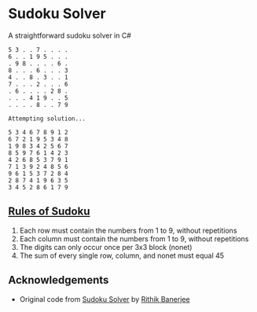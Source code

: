 # Sudoku Solver

A straightforward sudoku solver in C#

```text
5 3 . . 7 . . . . 
6 . . 1 9 5 . . . 
. 9 8 . . . . 6 . 
8 . . . 6 . . . 3 
4 . . 8 . 3 . . 1 
7 . . . 2 . . . 6 
. 6 . . . . 2 8 . 
. . . 4 1 9 . . 5 
. . . . 8 . . 7 9 

Attempting solution...

5 3 4 6 7 8 9 1 2 
6 7 2 1 9 5 3 4 8 
1 9 8 3 4 2 5 6 7 
8 5 9 7 6 1 4 2 3 
4 2 6 8 5 3 7 9 1 
7 1 3 9 2 4 8 5 6 
9 6 1 5 3 7 2 8 4 
2 8 7 4 1 9 6 3 5 
3 4 5 2 8 6 1 7 9 
```
## [Rules of Sudoku](https://www.sudokuonline.io/tips/sudoku-rules)

1. Each row must contain the numbers from 1 to 9, without repetitions
2. Each column must contain the numbers from 1 to 9, without repetitions
3. The digits can only occur once per 3x3 block (nonet)
4. The sum of every single row, column, and nonet must equal 45

## Acknowledgements

* Original code from [Sudoku Solver](https://www.c-sharpcorner.com/blogs/sudoku-solver) by [Rithik Banerjee](https://rithikbanerjee.github.io/profile/)

